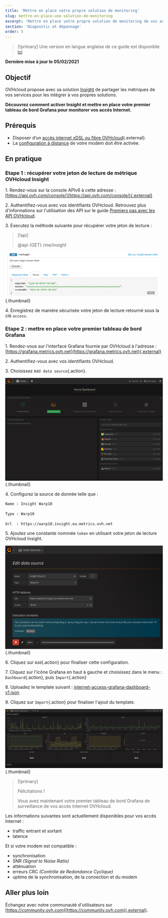 ```yaml
---
title: 'Mettre en place votre propre solution de monitoring'
slug: mettre-en-place-une-solution-de-monitoring
excerpt: 'Mettre en place votre propre solution de monitoring de vos accès Internet en utilisant OVHcloud Insight et Grafana'
section: 'Diagnostic et dépannage'
order: 5
---
```


> [!primary]
> Une version en langue anglaise de ce guide est disponible [ici](https://docs.ovh.com/gb/en/xdsl/build-your-own-monitoring-solution/)
>

**Dernière mise à jour le 05/02/2021**

## Objectif

OVHcloud propose avec sa solution [Insight](https://docs.ovh.com/fr/metrics/metrics-insight/) de partager les métriques de vos services pour les intégrer à vos propres solutions.

**Découvrez comment activer Insight et mettre en place votre premier tableau de bord Grafana pour monitorer vos accès Internet.**

## Prérequis

- Disposer d’un [accès internet xDSL ou fibre OVHcloud](https://www.ovhtelecom.fr/offre-internet/){.external}.
- La [configuration à distance](https://docs.ovh.com/fr/xdsl/configuration_du_modem_a_partir_de_votre_espace_client/#etape-1-acceder-a-la-gestion-de-votre-box) de votre modem doit être activée.

## En pratique

### Etape 1 : récupérer votre jeton de lecture de métrique OVHcloud Insight

1\. Rendez-vous sur la console APIv6 à cette adresse : [https://api.ovh.com/console/](https://api.ovh.com/console/){.external}

2\. Authentifiez-vous avec vos identifiants OVHcloud. Retrouvez plus d'informations sur l'utilisation des API sur le guide [Premiers pas avec les API OVHcloud](https://docs.ovh.com/fr/api/api-premiers-pas/).

3\. Executez la méthode suivante pour récupérer votre jeton de lecture :

> [!api]
>
> @api {GET} /me/insight
>

![apiGetInsightToken](images/token.png){.thumbnail}

4\. Enregistrez de manière sécurisée votre jeton de lecture retourné sous la clé `access`.

### Etape 2 : mettre en place votre premier tableau de bord Grafana

1\. Rendez-vous sur l'interface Grafana fournie par OVHcloud à l'adresse : [https://grafana.metrics.ovh.net](https://grafana.metrics.ovh.net){.external}

2\. Authentifiez-vous avec vos identifiants OVHcloud.

3\. Choisissez `Add data source`{.action}.

![grafanaAddSource](images/grafana1.png){.thumbnail}

4\. Configurez la source de donnée telle que :

```
Name : Insight Warp10

Type : Warp10

Url  : https://warp10.insight.eu.metrics.ovh.net
```

5\. Ajoutez une constante nommée `token` en utilisant votre jeton de lecture OVHcloud Insight.

![grafanaAddConstant](images/grafana2.png){.thumbnail}

6\. Cliquez sur `Add`{.action} pour finaliser cette configuration.

7\. Cliquez sur l'icône Grafana en haut à gauche et choisissez dans le menu : `Dashboard`{.action}, puis `Import`{.action}

8\. Uploadez le template suivant : [internet-access-grafana-dashboard-v1.json](http://files.isp.ovh.net/grafana/internet-access-grafana-dashboard-v1.json)

9\. Cliquez sur `Import`{.action} pour finaliser l'ajout du template.

![grafanaDashboard](images/grafana3.png){.thumbnail}

> [!primary]
>
> Félicitations !
>
> Vous avez maintenant votre premier tableau de bord Grafana de surveillance de vos accès Internet OVHcloud.
>


Les informations suivantes sont actuellement disponibles pour vos accès Internet :

- traffic entrant et sortant
- latence

Et si votre modem est compatible :

- synchronisation
- SNR *(Signal to Noise Ratio)*
- atténuation
- erreurs CRC *(Contrôle de Redondance Cyclique)*
- uptime de la synchronisation, de la connection et du modem

## Aller plus loin

Échangez avec notre communauté d'utilisateurs sur [https://community.ovh.com](https://community.ovh.com){.external}.
